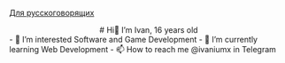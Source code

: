 [Для русскоговорящих](https://github.com/ivaniumx/ivaniumx/blob/main/README_ru.md)
<div align="center">
   # Hi👋 I’m Ivan, 16 years old
</div>
- 👀 I’m interested Software and Game Development
- 🌱 I’m currently learning Web Development 
- 📫 How to reach me @ivaniumx in Telegram

<!---
ivaniumx/ivaniumx is a ✨ special ✨ repository because its `README.md` (this file) appears on your GitHub profile.
You can click the Preview link to take a look at your changes.
--->
